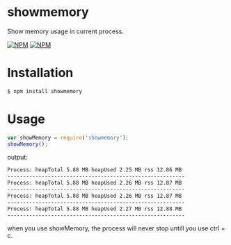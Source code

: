 showmemory
==========

Show memory usage in current process.

[![NPM](https://nodei.co/npm/showmemory.png?stars&downloads)](https://nodei.co/npm/showmemory/) [![NPM](https://nodei.co/npm-dl/showmemory.png)](https://nodei.co/npm/showmemory/)

Installation
============

```bash
$ npm install showmemory
```

Usage
=====

```javascript
var showMemory = require('showmemory');
showMemory();
```

output:
```bash
Process: heapTotal 5.88 MB heapUsed 2.25 MB rss 12.86 MB
---------------------------------------------------------
Process: heapTotal 5.88 MB heapUsed 2.26 MB rss 12.87 MB
---------------------------------------------------------
Process: heapTotal 5.88 MB heapUsed 2.26 MB rss 12.87 MB
---------------------------------------------------------
Process: heapTotal 5.88 MB heapUsed 2.27 MB rss 12.88 MB
---------------------------------------------------------
```

when you use showMemory, the process will never stop untill you use ctrl + c.
